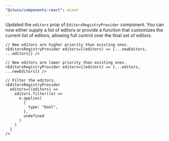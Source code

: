 ```yaml
---
"@itwin/components-react": minor
---
```


Updated the `editors` prop of `EditorsRegistryProvider` component. You can now either supply a list of editors or provide a function that customizes the current list of editors, allowing full control over the final set of editors.

```tsx
// New editors are higher priority than existing ones.
<EditorsRegistryProvider editors={(editors) => [...newEditors, ...editors]} />

// New editors are lower priority than existing ones.
<EditorsRegistryProvider editors={(editors) => [...editors, ...newEditors]} />

// Filter the editors.
<EditorsRegistryProvider
  editors={(editors) =>
    editors.filter((e) =>
      e.applies(
        {
          type: "bool",
        },
        undefined
      )
    )
  }
/>
```
